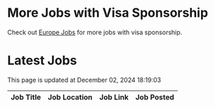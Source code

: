 # More Jobs with Visa Sponsorship

Check out [Europe Jobs](https://github.com/sureshparimi/europejobs#latest-jobs) for more jobs with visa sponsorship.

# Latest Jobs

This page is updated at December 02, 2024 18:19:03

| Job Title | Job Location | Job Link | Job Posted |
| --- | --- | --- | --- |
